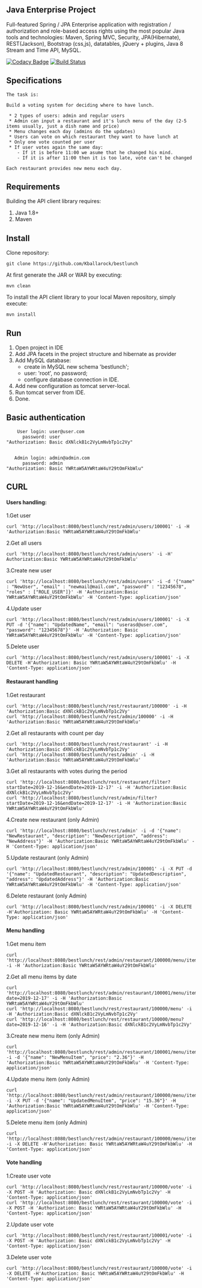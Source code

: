 Java Enterprise Project
-------------------------------
Full-featured Spring / JPA Enterprise application with registration / authorization and role-based access rights using 
the most popular Java tools and technologies: Maven, Spring MVC, Security, JPA(Hibernate), REST(Jackson), 
Bootstrap (css,js), datatables, jQuery + plugins, Java 8 Stream and Time API, MySQL.

[![Codacy Badge](https://api.codacy.com/project/badge/Grade/585ec2e51214494092adba54d0307db4)](https://www.codacy.com/manual/Kballarock/bestlunch?utm_source=github.com&amp;utm_medium=referral&amp;utm_content=Kballarock/bestlunch&amp;utm_campaign=Badge_Grade) [![Build Status](https://travis-ci.org/Kballarock/bestlunch.svg?branch=master)](https://travis-ci.org/Kballarock/bestlunch)

Specifications
-------------------------------
    The task is:
    
    Build a voting system for deciding where to have lunch.
    
     * 2 types of users: admin and regular users
     * Admin can input a restaurant and it's lunch menu of the day (2-5 items usually, just a dish name and price)
     * Menu changes each day (admins do the updates)
     * Users can vote on which restaurant they want to have lunch at
     * Only one vote counted per user
     * If user votes again the same day:
        - If it is before 11:00 we asume that he changed his mind.
        - If it is after 11:00 then it is too late, vote can't be changed
    
    Each restaurant provides new menu each day.

Requirements
-------------------------------
Building the API client library requires:

1. Java 1.8+
2. Maven

Install
-------------------------------
Clone repository:
```
git clone https://github.com/Kballarock/bestlunch
```
At first generate the JAR or WAR by executing:
```
mvn clean
```
To install the API client library to your local Maven repository, simply execute:
```
mvn install
```
Run
-------------------------------
1. Open project in IDE
2. Add JPA facets in the project structure and hibernate as provider
3. Add MySQL database:
    * create in MySQL new schema 'bestlunch';
    * user: 'root', no password;
    * configure database connection in IDE.
4. Add new configuration as tomcat server-local.
5. Run tomcat server from IDE.
6. Done.

Basic authentication
-------------------------------     
```
    User login: user@user.com
      password: user
"Authorization: Basic dXNlckB1c2VyLmNvbTp1c2Vy"


   Admin login: admin@admin.com
      password: admin
"Authorization: Basic YWRtaW5AYWRtaW4uY29tOmFkbWlu"
```

CURL
-------------------------------
#### Users handling:

1.Get user
```
curl 'http://localhost:8080/bestlunch/rest/admin/users/100001' -i -H 'Authorization:Basic YWRtaW5AYWRtaW4uY29tOmFkbWlu'
```
2.Get all users
```
curl 'http://localhost:8080/bestlunch/rest/admin/users' -i -H' Authorization:Basic YWRtaW5AYWRtaW4uY29tOmFkbWlu'
```
3.Create new user
```
curl 'http://localhost:8080/bestlunch/rest/admin/users' -i -d '{"name" : "NewUser", "email" : "newmail@mail.com", "password" : "12345678", "roles" : ["ROLE_USER"]}' -H 'Authorization:Basic YWRtaW5AYWRtaW4uY29tOmFkbWlu' -H 'Content-Type: application/json'
```
4.Update user
```
curl 'http://localhost:8080/bestlunch/rest/admin/users/100001' -i -X PUT -d '{"name": "UpdatedName", "email": "userasd@user.com", "password": "12345678"}' -H 'Authorization: Basic YWRtaW5AYWRtaW4uY29tOmFkbWlu' -H 'Content-Type: application/json'
```
5.Delete user
```
curl 'http://localhost:8080/bestlunch/rest/admin/users/100001' -i -X DELETE -H'Authorization: Basic YWRtaW5AYWRtaW4uY29tOmFkbWlu' -H 'Content-Type: application/json'
```
#### Restaurant handling

1.Get restaurant
```
curl 'http://localhost:8080/bestlunch/rest/restaurant/100000' -i -H 'Authorization:Basic dXNlckB1c2VyLmNvbTp1c2Vy'
curl 'http://localhost:8080/bestlunch/rest/admin/100000' -i -H 'Authorization:Basic YWRtaW5AYWRtaW4uY29tOmFkbWlu'
```
2.Get all restaurants with count per day
```
curl 'http://localhost:8080/bestlunch/rest/restaurant' -i -H 'Authorization:Basic dXNlckB1c2VyLmNvbTp1c2Vy'
curl 'http://localhost:8080/bestlunch/rest/admin' -i -H 'Authorization:Basic YWRtaW5AYWRtaW4uY29tOmFkbWlu'
```
3.Get all restaurants with votes during the period
```
curl 'http://localhost:8080/bestlunch/rest/restaurant/filter?startDate=2019-12-16&endDate=2019-12-17' -i -H 'Authorization:Basic dXNlckB1c2VyLmNvbTp1c2Vy'
curl 'http://localhost:8080/bestlunch/rest/admin/filter?startDate=2019-12-16&endDate=2019-12-17' -i -H 'Authorization:Basic YWRtaW5AYWRtaW4uY29tOmFkbWlu'
```
4.Create new restaurant (only Admin)
```
curl 'http://localhost:8080/bestlunch/rest/admin' -i -d '{"name": "NewRestaurant", "description": "NewDescription", "address": "NewAddress"}' -H 'Authorization:Basic YWRtaW5AYWRtaW4uY29tOmFkbWlu' -H 'Content-Type: application/json'
```
5.Update restaurant (only Admin)
```
curl 'http://localhost:8080/bestlunch/rest/admin/100001' -i -X PUT -d '{"name": "UpdatedRestaurant", "description": "UpdatedDescription", "address": "UpdatedAddress"}' -H 'Authorization:Basic YWRtaW5AYWRtaW4uY29tOmFkbWlu' -H 'Content-Type: application/json'
```
6.Delete restaurant (only Admin)
```
curl 'http://localhost:8080/bestlunch/rest/admin/100001' -i -X DELETE -H'Authorization: Basic YWRtaW5AYWRtaW4uY29tOmFkbWlu' -H 'Content-Type: application/json'
```
#### Menu handling

1.Get menu item
```
curl 'http://localhost:8080/bestlunch/rest/admin/restaurant/100000/menu/items/100000' -i -H 'Authorization:Basic YWRtaW5AYWRtaW4uY29tOmFkbWlu'
```
2.Get all menu items by date
```
curl 'http://localhost:8080/bestlunch/rest/admin/restaurant/100001/menu/items?date=2019-12-17' -i -H 'Authorization:Basic YWRtaW5AYWRtaW4uY29tOmFkbWlu'
curl 'http://localhost:8080/bestlunch/rest/restaurant/100000/menu' -i -H 'Authorization:Basic dXNlckB1c2VyLmNvbTp1c2Vy'
curl 'http://localhost:8080/bestlunch/rest/restaurant/100000/menu?date=2019-12-16' -i -H 'Authorization:Basic dXNlckB1c2VyLmNvbTp1c2Vy'
```
3.Create new menu item (only Admin)
```
curl 'http://localhost:8080/bestlunch/rest/admin/restaurant/100001/menu/items' -i -d '{"name": "NewMenuItem", "price": "2.36"}' -H 'Authorization:Basic YWRtaW5AYWRtaW4uY29tOmFkbWlu' -H 'Content-Type: application/json'
```
4.Update menu item (only Admin)
```
curl 'http://localhost:8080/bestlunch/rest/admin/restaurant/100000/menu/items/100012' -i -X PUT -d '{"name": "UpdatedMenuItem", "price": "15.36"}' -H 'Authorization:Basic YWRtaW5AYWRtaW4uY29tOmFkbWlu' -H 'Content-Type: application/json'
```
5.Delete menu item (only Admin)
```
curl 'http://localhost:8080/bestlunch/rest/admin/restaurant/100000/menu/items/100003' -i -X DELETE -H'Authorization: Basic YWRtaW5AYWRtaW4uY29tOmFkbWlu' -H 'Content-Type: application/json'
```
#### Vote handling

1.Create user vote
```
curl 'http://localhost:8080/bestlunch/rest/restaurant/100000/vote' -i -X POST -H 'Authorization: Basic dXNlckB1c2VyLmNvbTp1c2Vy' -H 'Content-Type: application/json'
curl 'http://localhost:8080/bestlunch/rest/restaurant/100000/vote' -i -X POST -H 'Authorization: Basic YWRtaW5AYWRtaW4uY29tOmFkbWlu' -H 'Content-Type: application/json'
```
2.Update user vote
```
curl 'http://localhost:8080/bestlunch/rest/restaurant/100001/vote' -i -X POST -H 'Authorization: Basic dXNlckB1c2VyLmNvbTp1c2Vy' -H 'Content-Type: application/json'
```
3.Delete user vote
```
curl 'http://localhost:8080/bestlunch/rest/restaurant/100000/vote' -i -X DELETE -H'Authorization: Basic YWRtaW5AYWRtaW4uY29tOmFkbWlu' -H 'Content-Type: application/json'
```
